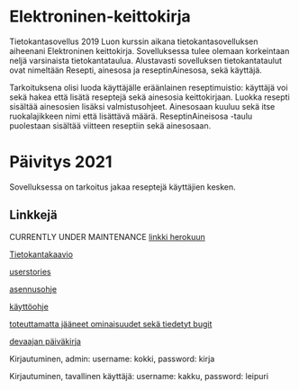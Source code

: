 # Elektroninen-keittokirja

Tietokantasovellus 2019
Luon kurssin aikana tietokantasovelluksen aiheenani Elektroninen keittokirja.
Sovelluksessa tulee olemaan korkeintaan neljä varsinaista tietokantataulua. Alustavasti sovelluksen tietokantataulut ovat nimeltään Resepti, ainesosa ja reseptinAinesosa, sekä käyttäjä. 

Tarkoituksena olisi luoda käyttäjälle eräänlainen reseptimuistio: käyttäjä voi sekä hakea että lisätä reseptejä sekä ainesosia keittokirjaan. Luokka resepti sisältää ainesosien lisäksi valmistusohjeet. Ainesosaan kuuluu sekä itse ruokalajikkeen nimi että lisättävä määrä. ReseptinAineisosa -taulu puolestaan sisältää viitteen reseptiin sekä ainesosaan. 

# Päivitys 2021

Sovelluksessa on tarkoitus jakaa reseptejä käyttäjien kesken. 

## Linkkejä

CURRENTLY UNDER MAINTENANCE 
[linkki herokuun](https://tsoha-keittokirja.herokuapp.com/ )

[Tietokantakaavio](https://github.com/ssuihko/ElektroninenKeittokirja/blob/master/documentation/arkkitehtuuri.md)

[userstories](https://github.com/ssuihko/ElektroninenKeittokirja/blob/master/documentation/userstories.md)

[asennusohje](https://github.com/ssuihko/ElektroninenKeittokirja/blob/master/documentation/installation.md)

[käyttöohje](https://github.com/ssuihko/ElektroninenKeittokirja/blob/master/documentation/guide.md)

[toteuttamatta jääneet ominaisuudet sekä tiedetyt bugit](https://github.com/ssuihko/ElektroninenKeittokirja/blob/master/documentation/toteuttamatta.md)

[devaajan päiväkirja](https://github.com/ssuihko/ElektroninenKeittokirja/blob/master/documentation/diary.md)

Kirjautuminen, admin: 
username: kokki, 
password: kirja

Kirjautuminen, tavallinen käyttäjä:
username: kakku,
password: leipuri
